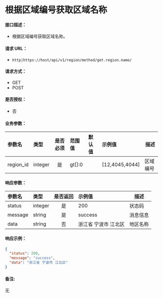 # 根据区域编号获取区域名称

#### 接口描述：
- 根据区域编号获取区域名称。

#### 请求 URL：
- `http|https://host/api/v1/region/method/get.region.name/`

#### 请求方式：
- GET
- POST

#### 是否授权：
- 否

#### 业务参数：
|参数名|类型|是否必须|范围值|默认值|示例值|描述|
|:----|:---|:---:|:-----|:-----|:-----|-----|
|region_id |integer |是 |gt[]:0 | |[12,4045,4044] |区域编号 |

#### 响应参数：
|参数名|类型|是否返回|示例值|描述|
|:-----|:-----|:---:|:-----|-----|
|status |integer |是 |200 |状态码 |
|message |string |是 |success |消息信息 |
|data |string |否 |浙江省 宁波市 江北区 |地区名称 |

#### 响应示例：
```json
{
  "status": 200,
  "message": "success",
  "data": "浙江省 宁波市 江北区"
}
```

#### 备注:
无